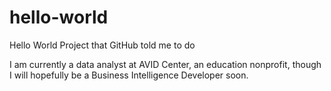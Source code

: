 # hello-world
Hello World Project that GitHub told me to do

I am currently a data analyst at AVID Center, an education nonprofit, though I will hopefully be a Business Intelligence Developer soon.
